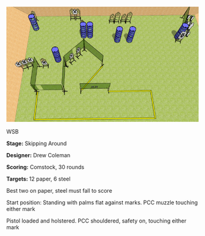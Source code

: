 ![Skipping Around](Stage%20Design.png)

WSB

<b>Stage:</b> Skipping Around

<b>Designer:</b> Drew Coleman

<b>Scoring:</b> Comstock, 30 rounds

<b>Targets: </b>12 paper, 6 steel

Best two on paper, steel must fall to score

Start position: Standing with palms flat against marks. PCC muzzle touching either mark

Pistol loaded and holstered. PCC shouldered, safety on, touching either mark
